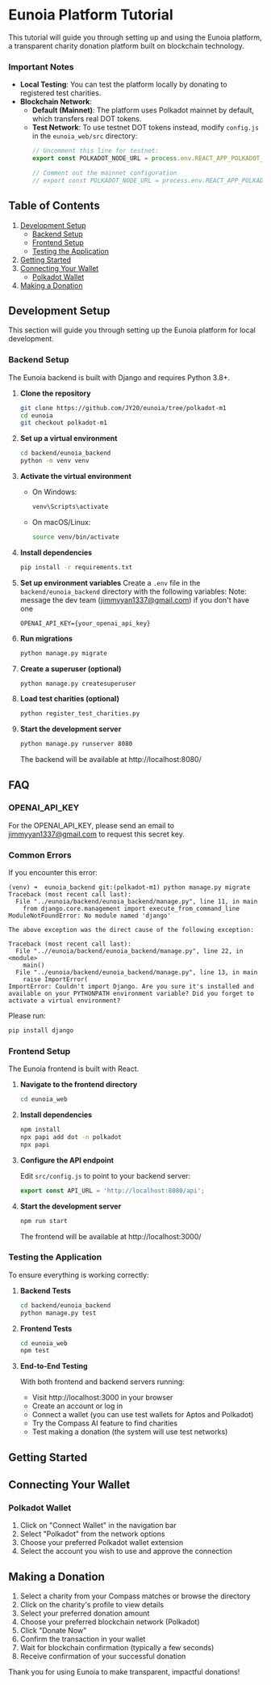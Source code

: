 # Eunoia Platform Tutorial

This tutorial will guide you through setting up and using the Eunoia platform, a transparent charity donation platform built on blockchain technology.

### Important Notes

- **Local Testing**: You can test the platform locally by donating to registered test charities.
- **Blockchain Network**:
  - **Default (Mainnet)**: The platform uses Polkadot mainnet by default, which transfers real DOT tokens.
  - **Test Network**: To use testnet DOT tokens instead, modify `config.js` in the `eunoia_web/src` directory:
    ```javascript
    // Uncomment this line for testnet:
    export const POLKADOT_NODE_URL = process.env.REACT_APP_POLKADOT_NODE_URL || 'wss://testnet-passet-hub.polkadot.io';
    
    // Comment out the mainnet configuration
    // export const POLKADOT_NODE_URL = process.env.REACT_APP_POLKADOT_NODE_URL || 'wss://polkadot-rpc.publicnode.com';
    ```

## Table of Contents

1. [Development Setup](#development-setup)
   - [Backend Setup](#backend-setup)
   - [Frontend Setup](#frontend-setup)
   - [Testing the Application](#testing-the-application)
2. [Getting Started](#getting-started)
3. [Connecting Your Wallet](#connecting-your-wallet)
   - [Polkadot Wallet](#polkadot-wallet)
4. [Making a Donation](#making-a-donation)

## Development Setup

This section will guide you through setting up the Eunoia platform for local development.

### Backend Setup

The Eunoia backend is built with Django and requires Python 3.8+.

1. **Clone the repository**
   ```bash
   git clone https://github.com/JY20/eunoia/tree/polkadot-m1
   cd eunoia
   git checkout polkadot-m1
   ```

2. **Set up a virtual environment**
   ```bash
   cd backend/eunoia_backend
   python -m venv venv
   ```

3. **Activate the virtual environment**
   - On Windows:
     ```bash
     venv\Scripts\activate
     ```
   - On macOS/Linux:
     ```bash
     source venv/bin/activate
     ```

4. **Install dependencies**
   ```bash
   pip install -r requirements.txt
   ```

5. **Set up environment variables**
   Create a `.env` file in the `backend/eunoia_backend` directory with the following variables:
   Note: message the dev team (jimmyyan1337@gmail.com) if you don't have one
   ```
   OPENAI_API_KEY={your_openai_api_key}
   ```

6. **Run migrations**
   ```bash
   python manage.py migrate
   ```

7. **Create a superuser (optional)**
   ```bash
   python manage.py createsuperuser
   ```

8. **Load test charities (optional)**
   ```bash
   python register_test_charities.py
   ```

9. **Start the development server**
   ```bash
   python manage.py runserver 8080
   ```
   The backend will be available at http://localhost:8080/

## FAQ

### OPENAI_API_KEY
For the OPENAI_API_KEY, please send an email to jimmyyan1337@gmail.com to request this secret key.

### Common Errors

If you encounter this error:
```
(venv) ➜  eunoia_backend git:(polkadot-m1) python manage.py migrate
Traceback (most recent call last):
  File "../eunoia/backend/eunoia_backend/manage.py", line 11, in main
    from django.core.management import execute_from_command_line
ModuleNotFoundError: No module named 'django'

The above exception was the direct cause of the following exception:

Traceback (most recent call last):
  File "..//eunoia/backend/eunoia_backend/manage.py", line 22, in <module>
    main()
  File "../eunoia/backend/eunoia_backend/manage.py", line 13, in main
    raise ImportError(
ImportError: Couldn't import Django. Are you sure it's installed and available on your PYTHONPATH environment variable? Did you forget to activate a virtual environment?
```

Please run:
```bash
pip install django
```



### Frontend Setup

The Eunoia frontend is built with React.

1. **Navigate to the frontend directory**
   ```bash
   cd eunoia_web
   ```

2. **Install dependencies**
   ```bash
   npm install
   npx papi add dot -n polkadot
   npx papi
   ```

3. **Configure the API endpoint**
   
   Edit `src/config.js` to point to your backend server:
   ```javascript
   export const API_URL = 'http://localhost:8080/api';
   ```

4. **Start the development server**
   ```bash
   npm run start
   ```
   The frontend will be available at http://localhost:3000/

### Testing the Application

To ensure everything is working correctly:

1. **Backend Tests**
   ```bash
   cd backend/eunoia_backend
   python manage.py test
   ```

2. **Frontend Tests**
   ```bash
   cd eunoia_web
   npm test
   ```

3. **End-to-End Testing**
   
   With both frontend and backend servers running:
   
   - Visit http://localhost:3000 in your browser
   - Create an account or log in
   - Connect a wallet (you can use test wallets for Aptos and Polkadot)
   - Try the Compass AI feature to find charities
   - Test making a donation (the system will use test networks)

## Getting Started

## Connecting Your Wallet

### Polkadot Wallet
1. Click on "Connect Wallet" in the navigation bar
2. Select "Polkadot" from the network options
3. Choose your preferred Polkadot wallet extension
4. Select the account you wish to use and approve the connection

## Making a Donation

1. Select a charity from your Compass matches or browse the directory
2. Click on the charity's profile to view details
3. Select your preferred donation amount
4. Choose your preferred blockchain network (Polkadot)
5. Click "Donate Now"
6. Confirm the transaction in your wallet
7. Wait for blockchain confirmation (typically a few seconds)
8. Receive confirmation of your successful donation

Thank you for using Eunoia to make transparent, impactful donations!
